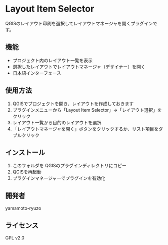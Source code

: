 # Layout Item Selector

QGISのレイアウト印刷を選択してレイアウトマネージャを開くプラグインです。

## 機能

- プロジェクト内のレイアウト一覧を表示
- 選択したレイアウトでレイアウトマネージャ（デザイナー）を開く
- 日本語インターフェース

## 使用方法

1. QGISでプロジェクトを開き、レイアウトを作成しておきます
2. プラグインメニューから「Layout Item Selector」→「レイアウト選択」をクリック
3. レイアウト一覧から目的のレイアウトを選択
4. 「レイアウトマネージャを開く」ボタンをクリックするか、リスト項目をダブルクリック

## インストール

1. このフォルダを QGISのプラグインディレクトリにコピー
2. QGISを再起動
3. プラグインマネージャーでプラグインを有効化

## 開発者

yamamoto-ryuzo

## ライセンス

GPL v2.0
